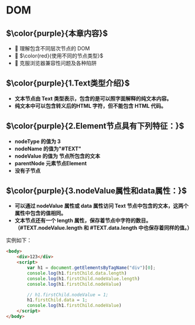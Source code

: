 # DOM

## $\color{purple}{本章内容}$

-  理解包含不同层次节点的 DOM
-  $\color{red}{使用不同的节点类型}$
-  克服浏览器兼容性问题及各种陷阱
  
## $\color{purple}{1.Text类型介绍}$

- **文本节点由 Text 类型表示，包含的是可以照字面解释的纯文本内容。**
- **纯文本中可以包含转义后的HTML 字符，但不能包含 HTML 代码。**
  
## $\color{purple}{2.Element节点具有下列特征：}$

- **nodeType 的值为 3**
- **nodeName 的值为"#TEXT"**
- **nodeValue 的值为 节点所包含的文本**
- **parentNode 元素节点Element**
- **没有子节点**

## $\color{purple}{3.nodeValue属性和data属性：}$

- **可以通过 nodeValue 属性或 data 属性访问 Text 节点中包含的文本，这两个属性中包含的值相同。**
- **文本节点还有一个 length 属性，保存着节点中字符的数目。**
**（#TEXT.nodeValue.length 和 #TEXT.data.length 中也保存着同样的值。）**

实例如下：

```html
<body>
    <div>123</div>
    <script>
        var h1 = document.getElementsByTagName("div")[0];
        console.log(h1.firstChild.data.length)
        console.log(h1.firstChild.nodeValue.length)
        console.log(h1.firstChild.nodeValue)

        // h1.firstChild.nodeValue = 1;
        h1.firstChild.data = 1;
        console.log(h1.firstChild.nodeValue)
    </script>
</body>
```
